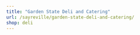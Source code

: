 ```yaml
---
title: "Garden State Deli and Catering"
url: /sayreville/garden-state-deli-and-catering/
shop: deli
---
```

